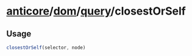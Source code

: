 # [anticore](../../../../../#reference)/[dom](../../#reference)/[query](../#reference)/<a name="reference">closestOrSelf</a>

## Usage

```js
closestOrSelf(selector, node)
```